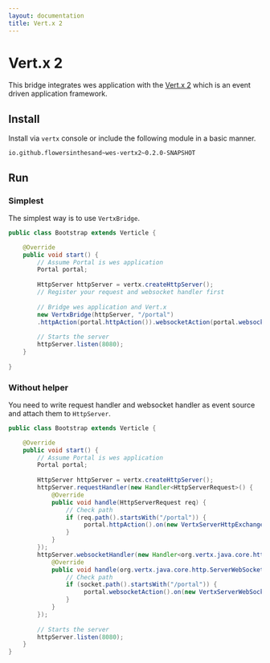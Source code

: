 ```yaml
---
layout: documentation
title: Vert.x 2
---
```


# Vert.x 2
This bridge integrates wes application with the [Vert.x 2](http://vertx.io/) which is an event driven application framework.

## Install
Install via `vertx` console or include the following module in a basic manner.

```
io.github.flowersinthesand~wes-vertx2~0.2.0-SNAPSHOT
```

## Run

### Simplest

The simplest way is to use `VertxBridge`.

```java
public class Bootstrap extends Verticle {

    @Override
    public void start() {
        // Assume Portal is wes application
        Portal portal;
        
        HttpServer httpServer = vertx.createHttpServer();
        // Register your request and websocket handler first
        
        // Bridge wes application and Vert.x
        new VertxBridge(httpServer, "/portal")
        .httpAction(portal.httpAction()).websocketAction(portal.websocketAction());
        
        // Starts the server
        httpServer.listen(8080);
    }
    
}
```

### Without helper

You need to write request handler and websocket handler as event source and attach them to `HttpServer`.

```java
public class Bootstrap extends Verticle {

    @Override
    public void start() {
        // Assume Portal is wes application
        Portal portal;
        
        HttpServer httpServer = vertx.createHttpServer();
        httpServer.requestHandler(new Handler<HttpServerRequest>() {
            @Override
            public void handle(HttpServerRequest req) {
                // Check path
                if (req.path().startsWith("/portal")) {
                     portal.httpAction().on(new VertxServerHttpExchange(req));
                }
            }
        });
        httpServer.websocketHandler(new Handler<org.vertx.java.core.http.ServerWebSocket>() {
            @Override
            public void handle(org.vertx.java.core.http.ServerWebSocket socket) {
                // Check path
                if (socket.path().startsWith("/portal")) {
                     portal.websocketAction().on(new VertxServerWebSocket(socket));
                }
            }
        });
        
        // Starts the server
        httpServer.listen(8080);
    }
}
```